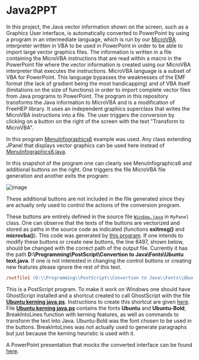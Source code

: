 # Java2PPT

In this project, the Java vector information shown on the screen, such as a Graphics User interface, is
automatically converted to PowerPoint by using a program in an intermediate language, which is run by our 
[MicroVBA](https://github.com/nilostolte/MicroVBA-PowerPoint) interpreter 
written in VBA to be used in PowerPoint in order to be able to import large vector graphics files. The information is
written in a file containing the MicroVBA instructions that are read within a macro in the PowerPoint file
where the vector information is created using our MicroVBA interpreter that executes the instructions. MicroVBA language
is a subset of VBA for PowerPoint. This language bypasses the weaknesses of the EMF format (the lack of
gradient being the most handicapping) and of VBA itself (limitations on the size of functions) in order to import
complete vector files from Java programs to PowerPoint.
The program in this repository transforms the Java information to MicroVBA and is a modification of FreeHEP library. It 
uses an independent graphics superclass that writes the MicroVBA instructions into a
file. The user triggers the conversion by clicking on a button on the right of the screen with the text "Transform to MicroVBA".

In this program [MenuInfographics6](https://github.com/nilostolte/Java-Vector-GUI/tree/main/MenuInfographics6) example was used.
Any class extending JPanel that displays vector graphics can be used here instead of 
[MenuInfographics6.java](https://github.com/nilostolte/Java-Vector-GUI/blob/main/MenuInfographics6/src/com/MenuInfographics6.java).

In this snapshot of the program one can clearly see MenuInfographics6 and additional buttons on the right. One triggers the 
file MicroVBA file generation and another exits the program:

![image](https://user-images.githubusercontent.com/80269251/127778555-dce4006e-c0b8-4f30-8367-79bf96000b11.png)

These additional buttons are not included in the file generated since they are actually only used to control the actions of the
conversion program.

These buttons are entirely defined in the source file [`Window.java`](https://github.com/nilostolte/Java2PPT/blob/main/src/com/Window.java) in 
`MyPanel` class. One can observe that the texts of the buttons are vectorized and stored as paths in the source code as indicated (functions 
**exitmsg()** and **microvba()**). 
This code was generated by [this program](https://github.com/nilostolte/Java2PPT/blob/main/PostScript/Ubuntu%20kerning%20java.ps). If one intends to 
modify these buttons or create new buttons, the line 8497, shown below, should be changed with the correct path of the output file. Currently it has
the path **D:\\Programming\\PostScript\\Convertion to Java\\Fonts\\Ubuntu text.java**. If one is not interested in changing the control buttons or 
creating new features please ignore the rest of this text.

```PostScript
/outfile1 (D:\\Programming\\PostScript\\Convertion to Java\\Fonts\\Ubuntu text.java) (w) file def
```

This is a PostScript program. To make it work on Windows one should have GhostScript installed and a shortcut created to call GhostScript with the file 
[**Ubuntu kerning java.ps**](https://github.com/nilostolte/Java2PPT/blob/main/PostScript/Ubuntu%20kerning%20java.ps).
Instructions to create this shortcut are given 
[here](https://github.com/nilostolte/PostScript/tree/main/Examples/Convertion%20to%20Java#using-windows-shortcuts-to-call-ghostscript). File
[**Ubuntu kerning java.ps**](https://github.com/nilostolte/Java2PPT/blob/main/PostScript/Ubuntu%20kerning%20java.ps)
contains the fonts **Ubuntu** and **Ubuntu-Bold**, BreakIntoLines function with kerning features, as well as commands to transform the text into Java. 
Ubuntu-Bold was the font chosen to be used in the buttons. BreakIntoLines was not actually used to generate paragraphs but just because the kerning 
heuristic is used with it.

A PowerPoint presentation that mocks the converted interface can be found 
[here](https://github.com/nilostolte/MicroVBA-PowerPoint/blob/main/Example/testfontsembedded.pptm).
